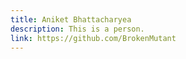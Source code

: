 ```yaml
---
title: Aniket Bhattacharyea
description: This is a person.
link: https://github.com/BrokenMutant
---
```

